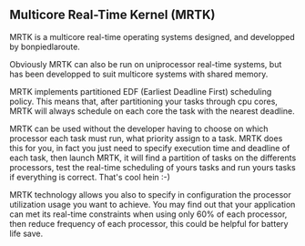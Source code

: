 ## Multicore Real-Time Kernel (MRTK)

MRTK is a multicore real-time operating systems designed, and developped by bonpiedlaroute.

Obviously MRTK can also be run on uniprocessor real-time systems, but has been developped to suit multicore systems with shared memory.

MRTK implements partitioned EDF (Earliest Deadline First) scheduling policy. This means that, after partitioning your tasks through cpu cores, MRTK will always schedule on each core the task with the nearest deadline.

MRTK can be used without the developer having to choose on which processor each task must run, what priority assign to a task. MRTK does this for you, in fact you just need to specify execution time and deadline of each task, then launch MRTK, it will find a partition of tasks on the differents processors, test the real-time scheduling of yours tasks and run yours tasks if everything is correct. That's cool hein :-)

MRTK technology allows you also to specify in configuration the processor utilization usage you want to achieve. You may find out that your application can met its real-time constraints when using only 60% of each processor, then reduce frequency of each processor, this could be helpful for battery life save.
